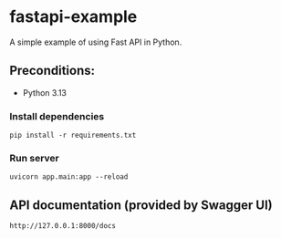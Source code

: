# fastapi-example 

A simple example of using Fast API in Python.

## Preconditions:

- Python 3.13

### Install dependencies

```
pip install -r requirements.txt
```

### Run server

```
uvicorn app.main:app --reload
```

## API documentation (provided by Swagger UI)

```
http://127.0.0.1:8000/docs
```
